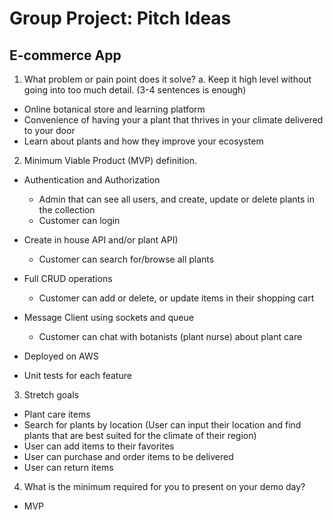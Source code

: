 # Group Project: Pitch Ideas

## E-commerce App

1. What problem or pain point does it solve? a. Keep it high level without going into too much detail. (3-4 sentences is enough)

  - Online botanical store and learning platform
  - Convenience of having your a plant that thrives in your climate delivered to your door
  - Learn about plants and how they improve your ecosystem


2. Minimum Viable Product (MVP) definition. 
 
  - Authentication and Authorization
    -  Admin that can see all users, and create, update or delete plants in the collection
    -  Customer can login
    
  - Create in house API and/or plant API)
    -  Customer can search for/browse all plants
    
  - Full CRUD operations
    - Customer can add or delete, or update items in their shopping cart
    
  - Message Client using sockets and queue
    -  Customer can chat with botanists (plant nurse) about plant care
   
  - Deployed on AWS

  - Unit tests for each feature

3. Stretch goals

  - Plant care items
  - Search for plants by location (User can input their location and find plants that are best suited for the climate of their region)
  - User can add items to their favorites
  - User can purchase and order items to be delivered
  - User can return items

4. What is the minimum required for you to present on your demo day?
  - MVP
